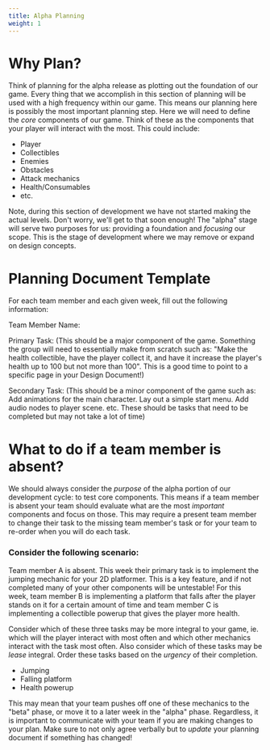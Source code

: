 ```yaml
---
title: Alpha Planning
weight: 1
---
```


# Why Plan?
Think of planning for the alpha release as plotting out the foundation of our game. Every thing that we accomplish in this section of planning will be used with a high frequency within our game. This means our planning here is possibly the most important planning step. Here we will need to define the *core* components of our game. Think of these as the components that your player will interact with the most. This could include:

* Player
* Collectibles
* Enemies
* Obstacles
* Attack mechanics
* Health/Consumables
* etc.

Note, during this section of development we have not started making the actual levels. Don't worry, we'll get to that soon enough! The "alpha" stage will serve two purposes for us: providing a foundation and *focusing* our scope. This is the stage of development where we may remove or expand on design concepts. 

# Planning Document Template

For each team member and each given week, fill out the following information:

Team Member Name:

Primary Task: (This should be a major component of the game. Something the group will need to essentially make from scratch such as: "Make the health collectible, have the player collect it, and have it increase the player's health up to 100 but not more than 100". This is a good time to point to a specific page in your Design Document!)

Secondary Task: (This should be a minor component of the game such as: Add animations for the main character. Lay out a simple start menu. Add audio nodes to player scene. etc. These should be tasks that need to be completed but may not take a lot of time)


# What to do if a team member is absent?

We should always consider the *purpose* of the alpha portion of our development cycle: to test core components. This means if a team member is absent your team should evaluate what are the most *important* components and focus on those. This may require a present team member to change their task to the missing team member's task or for your team to re-order when you will do each task. 

### Consider the following scenario:

Team member A is absent. This week their primary task is to implement the jumping mechanic for your 2D platformer. This is a key feature, and if not completed many of your other components will be untestable! For this week, team member B is implementing a platform that falls after the player stands on it for a certain amount of time and team member C is implementing a collectible powerup that gives the player more health. 

Consider which of these three tasks may be more integral to your game, ie. which will the player interact with most often and which other mechanics interact with the task most often. Also consider which of these tasks may be *lease* integral. Order these tasks based on the *urgency* of their completion.

* Jumping
* Falling platform
* Health powerup

This may mean that your team pushes off one of these mechanics to the "beta" phase, or move it to a later week in the "alpha" phase. Regardless, it is important to communicate with your team if you are making changes to your plan. Make sure to not only agree verbally but to *update* your planning document if something has changed!